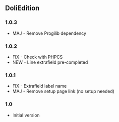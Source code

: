 ## DoliEdition

### 1.0.3
* MAJ - Remove Progilib dependency

### 1.0.2
* FIX - Check with PHPCS
* NEW - Line extrafield pre-completed

### 1.0.1
* FIX - Extrafield label name
* MAJ - Remove setup page link (no setup needed)

### 1.0
* Initial version